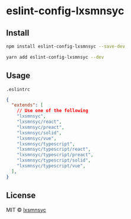 # eslint-config-lxsmnsyc

## Install

```bash
npm install eslint-config-lxsmnsyc --save-dev
```

```bash
yarn add eslint-config-lxsmnsyc --dev
```

## Usage

`.eslintrc`
```json
{
  "extends": [
    // Use one of the following
    "lxsmnsyc",
    "lxsmnsyc/react",
    "lxsmnsyc/preact",
    "lxsmnsyc/solid",
    "lxsmnsyc/vue",
    "lxsmnsyc/typescript",
    "lxsmnsyc/typescript/react",
    "lxsmnsyc/typescript/preact",
    "lxsmnsyc/typescript/solid",
    "lxsmnsyc/typescript/vue",
  ],
}
```

## License

MIT © [lxsmnsyc](https://github.com/lxsmnsyc)
